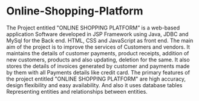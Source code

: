 # Online-Shopping-Platform

The Project entitled "ONLINE SHOPPING PLATFORM” is a web-based
application Software developed in JSP Framework using Java, JDBC
and MySql for the Back end. HTML, CSS and JavaScript as front end.
The main aim of the project is to improve the services of Customers
and vendors. It maintains the details of customer payments, product
receipts, addition of new customers, products and also updating,
deletion for the same. It also stores the details of invoices generated by
customer and payments made by them with all Payments details like
credit card.
The primary features of the project entitled "ONLINE SHOPPING
PLATFORM" are high accuracy, design flexibility and easy availability.
And also it uses database tables Representing entities and
relationships between entities.
